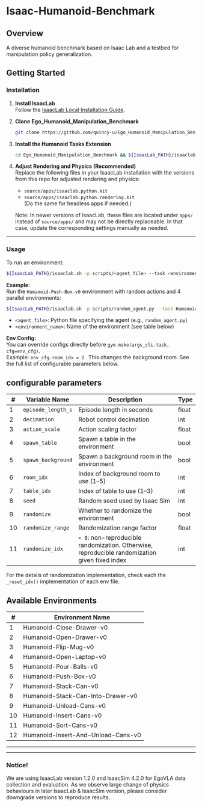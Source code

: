 # Isaac-Humanoid-Benchmark

## Overview

A diverse humanoid benchmark based on Isaac Lab and a testbed for manipulation policy generalization.

## Getting Started

### Installation
1. **Install IsaacLab**  
   Follow the [IsaacLab Local Installation Guide](https://isaac-sim.github.io/IsaacLab/main/source/setup/installation/index.html).
2. **Clone Ego_Humanoid_Manipulation_Benchmark**  
   ```sh
   git clone https://github.com/quincy-u/Ego_Humanoid_Manipulation_Benchmark.git
   ```

3. **Install the Humanoid Tasks Extension**  
   ```sh
   cd Ego_Humanoid_Manipulation_Benchmark && ${IsaacLab_PATH}/isaaclab.sh -p -m pip install -e source/extensions/humanoid.tasks
   ```

4. **Adjust Rendering and Physics (Recommended)**  
   Replace the following files in your IsaacLab installation with the versions from this repo for adjusted rendering and physics:
   - `source/apps/isaaclab.python.kit`
   - `source/apps/isaaclab.python.rendering.kit`    
   (Do the same for headless apps if needed.)

   Note: In newer versions of IsaacLab, these files are located under `apps/` instead of `source/apps/` and may not be directly replaceable. In that case, update the corresponding settings manually as needed.

---
### Usage

To run an environment:

```sh
${IsaacLab_PATH}/isaaclab.sh -p scripts/<agent_file> --task <environment_name> --num_envs <number_of_environments> --enable_cameras
```

**Example:**  
Run the `Humanoid-Push-Box-v0` environment with random actions and 4 parallel environments:
```sh
${IsaacLab_PATH}/isaaclab.sh -p scripts/random_agent.py --task Humanoid-Push-Box-v0 --num_envs=4 --enable_cameras
```

- `<agent_file>`: Python file specifying the agent (e.g., `random_agent.py`)
- `<environment_name>`: Name of the environment (see table below)

**Env Config:**   
You can override configs directly before `gym.make(args_cli.task, cfg=env_cfg)`.   
Example:
`env_cfg.room_idx = 2
` This changes the background room.
See the full list of configurable parameters below.
## configurable parameters
| #   | Variable Name      | Description                                                                                                   | Type    |
|-----|-------------------|---------------------------------------------------------------------------------------------------------------|---------|
| 1   | `episode_length_s` | Episode length in seconds                                                                                     | float   |
| 2   | `decimation`       | Robot control decimation                                                                                      | int     |
| 3   | `action_scale`     | Action scaling factor                                                                                         | float   |
| 4   | `spawn_table`      | Spawn a table in the environment                                                                              | bool    |
| 5   | `spawn_background` | Spawn a background room in the environment                                                                    | bool    |
| 6   | `room_idx`         | Index of background room to use (1–5)                                                                         | int     |
| 7   | `table_idx`        | Index of table to use (1–3)                                                                                   | int     |
| 8   | `seed`             | Random seed used by Isaac Sim                                                                                 | int     |
| 9   | `randomize`        | Whether to randomize the environment                                                                          | bool    |
| 10  | `randomize_range`  | Randomization range factor                                                                                    | float   |
| 11  | `randomize_idx`    | `< 0`: non-reproducible randomization. Otherwise, reproducible randomization given fixed index                             | int     |

For the details of randomization implementation, check each the `_reset_idx()` implementation of each env file. 
## Available Environments

| #  | Environment Name                   |
|----|------------------------------------|
| 1  | Humanoid-Close-Drawer-v0           |
| 2  | Humanoid-Open-Drawer-v0            |
| 3  | Humanoid-Flip-Mug-v0               |
| 4  | Humanoid-Open-Laptop-v0            |
| 5  | Humanoid-Pour-Balls-v0             |
| 6  | Humanoid-Push-Box-v0               |
| 7  | Humanoid-Stack-Can-v0             |
| 8  | Humanoid-Stack-Can-Into-Drawer-v0 |
| 9  | Humanoid-Unload-Cans-v0            |
| 10 | Humanoid-Insert-Cans-v0            |
| 11 | Humanoid-Sort-Cans-v0              |
| 12 | Humanoid-Insert-And-Unload-Cans-v0 |

---

---
### Notice!
We are using IsaacLab version 1.2.0 and IsaacSim 4.2.0 for EgoVLA data collection and evaluation. As we observe large change of physics behaviours in later IsaacLab & IsaacSim version, please consider downgrade versions to reproduce results.